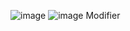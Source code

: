![image](https://github.com/user-attachments/assets/84b15316-e3fe-44db-9d3f-7d8f752f5ca7)
![image](https://github.com/user-attachments/assets/3bf718fa-fed3-40c3-ae9f-9b7da206e0ad)
Modifier 
